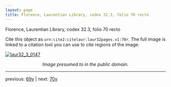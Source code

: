 ```yaml
---
layout: page
title: Florence, Laurentian Library, codex 32.3, folio 70 recto
---
```


Florence, Laurentian Library, codex 32.3, folio 70 recto

Cite this object as `urn:cite2:citelaur:laur32pages.v1:70r`.  The full image is linked to a citation tool you can use to cite regions of the image.

[![laur32_3_0147](http://www.homermultitext.org/iipsrv?IIIF=/project/homer/pyramidal/deepzoom/citelaur/laur32imgs/v1/laur32_3_0147.tif/full/800,/0/default.jpg)](http://www.homermultitext.org/ict2/?urn=urn:cite2:citelaur:laur32imgs.v1:laur32_3_0147) 

<p style="text-align: center; font-style: italic;">Image presumed to in the public domain.</p>

---

previous: [69v](../69v/) | next: [70v](../70v/)